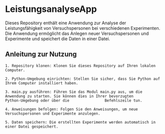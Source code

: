 # LeistungsanalyseApp

Dieses Repository enthält eine Anwendung zur Analyse der Leistungsfähigkeit von Versuchspersonen bei verschiedenen Experimenten. Die Anwendung ermöglicht das Anlegen neuer Versuchspersonen und Experimente und speichert die Daten in einer Datei.
## Anleitung zur Nutzung

    1. Repository klonen: Klonen Sie dieses Repository auf Ihren lokalen Computer.

    2. Python-Umgebung einrichten: Stellen Sie sicher, dass Sie Python auf Ihrem Computer installiert haben.

    3. main.py ausführen: Führen Sie das Modul main.py aus, um die Anwendung zu starten. Sie können dies in Ihrer bevorzugten           Python-Umgebung oder über die                Befehlszeile tun.

    4. Anweisungen befolgen: Folgen Sie den Anweisungen, um neue Versuchspersonen und Experimente anzulegen.

    5. Daten speichern: Die erstellten Experimente werden automatisch in einer Datei gespeichert.
